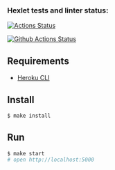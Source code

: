 ### Hexlet tests and linter status:
[![Actions Status](https://github.com/yigres/frontend-project-lvl4/workflows/hexlet-check/badge.svg)](https://github.com/yigres/frontend-project-lvl4/actions)  

[![Github Actions Status](https://github.com/hexlet-components/projects-frontend-l4-server/workflows/Node%20CI/badge.svg)](https://github.com/hexlet-components/projects-frontend-l4-server/actions)

## Requirements

* [Heroku CLI](https://devcenter.heroku.com/articles/heroku-cli)

## Install

```sh
$ make install
```

## Run

```sh
$ make start
# open http://localhost:5000
```
